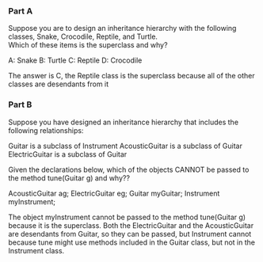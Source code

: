 ### Part A
Suppose you are to design an inheritance hierarchy with the following classes, Snake, Crocodile, Reptile, and Turtle.  
Which of these items is the superclass and why?

A: Snake
B: Turtle
C: Reptile
D: Crocodile

The answer is C, the Reptile class is the superclass because all of the other classes are desendants from it

### Part B
Suppose you have designed an inheritance hierarchy that includes the following relationships:

Guitar is a subclass of Instrument
AcousticGuitar is a subclass of Guitar
ElectricGuitar is a subclass of Guitar

Given the declarations below, which of the objects CANNOT be passed to the method tune(Guitar g) and why??

AcousticGuitar ag;
ElectricGuitar eg;
Guitar myGuitar;
Instrument myInstrument;

The object myInstrument cannot be passed to the method tune(Guitar g) because it is the superclass. Both the ElectricGuitar and the AcousticGuitar are desendants from Guitar, so they can be passed, but Instrument cannot because tune might use methods included in the Guitar class, but not in the Instrument class.
